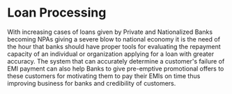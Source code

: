 # Loan Processing 
With increasing cases of loans given by Private and Nationalized Banks becoming NPAs giving a severe blow to national economy it is the need of the hour that banks should have proper tools for evaluating the repayment capacity of an individual or organization applying for a loan with greater accuracy. The system that can accurately determine a customer's failure of EMI payment can also help Banks to give pre-emptive promotional offers to these customers for motivating them to pay their EMIs on time thus improving business for banks and credibility of customers.

